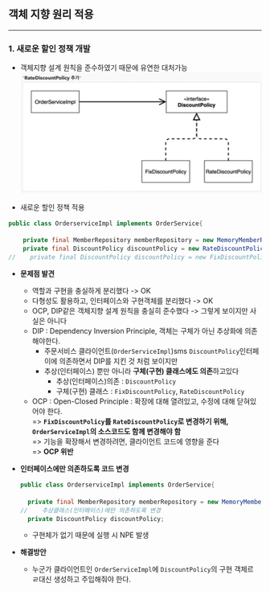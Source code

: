 ## 객체 지향 원리 적용

---
### 1. 새로운 할인 정책 개발

* 객체지향 설계 원칙을 준수하였기 때문에 유연한 대처가능
![](imgs/할인정책추가.png)

* 새로운 할인 정책 적용
```java
public class OrderserviceImpl implements OrderService{

    private final MemberRepository memberRepository = new MemoryMemberRepository();
    private final DiscountPolicy discountPolicy = new RateDiscountPolicy();
//    private final DiscountPolicy discountPolicy = new FixDiscountPolicy();
```

* **문제점 발견**
  * 역할과 구현을 충실하게 분리했다 -> OK
  * 다형성도 활용하고, 인터페이스와 구현객체를 분리했다 -> OK
  * OCP, DIP같은 객체지향 설계 원칙을 충실히 준수했다 -> 그렇게 보이지만 사실은 아니다
  * DIP : Dependency Inversion Principle, 객체는 구체가 아닌 추상화에 의존해야한다.
    * 주문서비스 클라이언트(`OrderServiceImpl`)sms `DiscountPolicy`인터페이에 의존하면서 DIP를 지킨 것 처럼 보이지만
    * 추상(인터페이스) 뿐만 아니라 **구체(구현) 클래스에도 의존**하고있다
      * 추상(인터페이스)의존 : `DiscountPolicy`
      * 구체(구현) 클래스 : `FixDiscountPolicy`, `RateDiscountPolicy`  
  * OCP : Open-Closed Principle : 확장에 대해 열려있고, 수정에 대해 닫혀있어야 한다.   
    => **`FixDiscountPolicy`를 `RateDiscountPolicy`로 변경하기 위해, `OrderServiceImpl`의 소스코드도 함께 변경해야 함**  
    => 기능을 확장해서 변경하려면, 클라이언트 코드에 영향을 준다  
    => **OCP 위반**

* **인터페이스에만 의존하도록 코드 변경**
  ```java
  public class OrderserviceImpl implements OrderService{
  
    private final MemberRepository memberRepository = new MemoryMemberRepository();
  //    추상클래스(인터페이스)에만 의존하도록 변경
    private DiscountPolicy discountPolicy;
  ```
  * 구현체가 없기 때문에 실행 시 NPE 발생

* **해결방안**
  * 누군가 클라이언트인 `OrderServiceImpl`에 `DiscountPolicy`의 구현 객체르 ㄹ대신 생성하고 주입해줘야 한다.